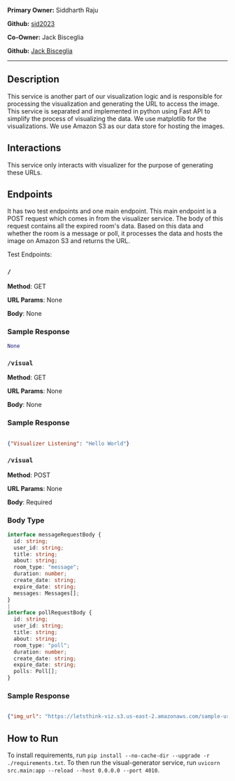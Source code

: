 **Primary Owner:** Siddharth Raju

**Github:** [sid2023](https://github.com/sid2033)

**Co-Owner:** Jack Bisceglia

**Github:** [Jack Bisceglia](https://github.com/jackbisceglia)

---

## Description

This service is another part of our visualization logic and is responsible for processing the visualization and generating the URL to access the image. This service is separated and implemented in python using Fast API to simplify the process of visualizing the data. We use matplotlib for the visualizations. We use Amazon S3 as our data store for hosting the images.

## Interactions

This service only interacts with visualizer for the purpose of generating these URLs.

## Endpoints

It has two test endpoints and one main endpoint. This main endpoint is a POST request which comes in from the visualizer service. The body of this request contains all the expired room's data. Based on this data and whether the room is a message or poll, it processes the data and hosts the image on Amazon S3 and returns the URL.

Test Endpoints:

### `/`

**Method**: GET

**URL Params**: None

**Body**: None

### Sample Response

```python
None
```

### `/visual`

**Method**: GET

**URL Params**: None

**Body**: None

### Sample Response

```JSON

{"Visualizer Listening": "Hello World"}

```

### `/visual`

**Method**: POST

**URL Params**: None

**Body**: Required

### Body Type

```typescript
interface messageRequestBody {
  id: string;
  user_id: string;
  title: string;
  about: string;
  room_type: "message";
  duration: number;
  create_date: string;
  expire_date: string;
  messages: Messages[];
}
|
interface pollRequestBody {
  id: string;
  user_id: string;
  title: string;
  about: string;
  room_type: "poll";
  duration: number;
  create_date: string;
  expire_date: string;
  polls: Poll[];
}
```

### Sample Response

```JSON

{"img_url": "https://letsthink-viz.s3.us-east-2.amazonaws.com/sample-url.png"}

```

## How to Run

To install requirements, run `pip install --no-cache-dir --upgrade -r ./requirements.txt`. To then run the visual-generator service, run `uvicorn src.main:app --reload --host 0.0.0.0 --port 4010`.
